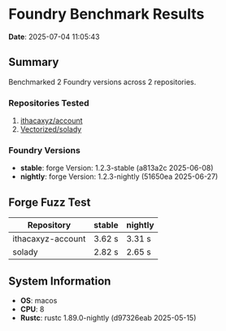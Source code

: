 # Foundry Benchmark Results

**Date**: 2025-07-04 11:05:43

## Summary

Benchmarked 2 Foundry versions across 2 repositories.

### Repositories Tested

1. [ithacaxyz/account](https://github.com/ithacaxyz/account)
2. [Vectorized/solady](https://github.com/Vectorized/solady)

### Foundry Versions

- **stable**: forge Version: 1.2.3-stable (a813a2c 2025-06-08)
- **nightly**: forge Version: 1.2.3-nightly (51650ea 2025-06-27)

## Forge Fuzz Test

| Repository        | stable | nightly |
| ----------------- | ------ | ------- |
| ithacaxyz-account | 3.62 s | 3.31 s  |
| solady            | 2.82 s | 2.65 s  |

## System Information

- **OS**: macos
- **CPU**: 8
- **Rustc**: rustc 1.89.0-nightly (d97326eab 2025-05-15)
